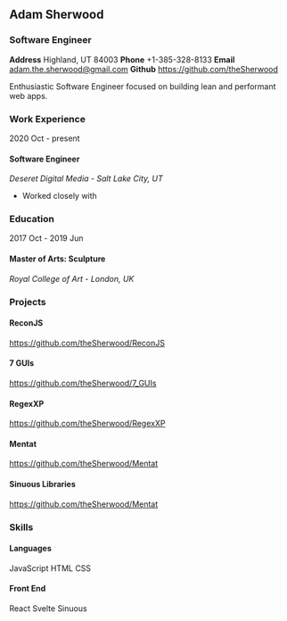 <div class="page">
  <section class="heading">
    <div class="p-30 ph-50">
      <h2>Adam Sherwood</h2>
      <span><h3>Software Engineer</h3></span>
      <div class="indent">     
        <span class="block">
          <strong class="property">Address</strong>
          Highland, UT 84003
        </span>
        <span class="block">
          <strong class="property">Phone</strong>
          +1-385-328-8133
        </span>
        <span class="block">
          <strong class="property">Email</strong>
          <a href="mailto:adam.the.sherwood@gmail.com">adam.the.sherwood@gmail.com</a>
        </span>
        <span class="block">
          <strong class="property">Github</strong>
          <a href="https://github.com/theSherwood">https://github.com/theSherwood</a>
        </span>
      </div>
    </div>
  </section>
  <main class="ph-50">
    <p class="objective">Enthusiastic Software Engineer focused on building lean and performant web apps.</p>
    <section class="columns">
      <section class="col-1">
        <h3>Work Experience</h3>
        <div class="flex indent work-experience">
          <div class="date">
            2020 Oct - present
          </div>
          <div class="content">
            <h4>Software Engineer</h4>
            <em>Deseret Digital Media - Salt Lake City, UT</em>
            <ul>
              <li>Worked closely with </li>
            </ul>
          </div>
        </div>
        <h3>Education</h3>
        <div class="flex indent education">
          <div class="date">
            2017 Oct - 2019 Jun
          </div>
          <div class="content">
            <h4>Master of Arts: Sculpture</h4>
            <em>Royal College of Art - London, UK</em>
          </div>
        </div>
        <h3>Projects</h3>
        <div class="indent projects">
          <h4>ReconJS</h4>
          <div class="indent">
            <a href="https://github.com/theSherwood/ReconJS">https://github.com/theSherwood/ReconJS</a>
          </div>
          <h4>7 GUIs</h4>
          <div class="indent">
            <a href="https://github.com/theSherwood/7_GUIs">https://github.com/theSherwood/7_GUIs</a>
          </div>
          <h4>RegexXP</h4>
          <div class="indent">
            <a href="https://github.com/theSherwood/RegexXP">https://github.com/theSherwood/RegexXP</a>
          </div>
          <h4>Mentat</h4>
          <div class="indent">
            <a href="https://github.com/theSherwood/Mentat">https://github.com/theSherwood/Mentat</a>
          </div>
          <h4>Sinuous Libraries</h4>
          <div class="indent">
            <a href="https://github.com/theSherwood/Mentat">https://github.com/theSherwood/Mentat</a>
          </div>
        </div>
      </section>
      <section class="col-2 pl-30">
        <h3>Skills</h3>
        <div class="indent skills">
          <h4>Languages</h4>
          <div class="indent">
            <span class="block">JavaScript<span>
            <span class="block">HTML<span>
            <span class="block">CSS<span>
          </div>
          <h4>Front End</h4>
          <div class="indent">
            <span class="block">React<span>
            <span class="block">Svelte<span>
            <span class="block">Sinuous<span>
          </div>
        </div>
      </section>
    </section>
  </main>
</div>